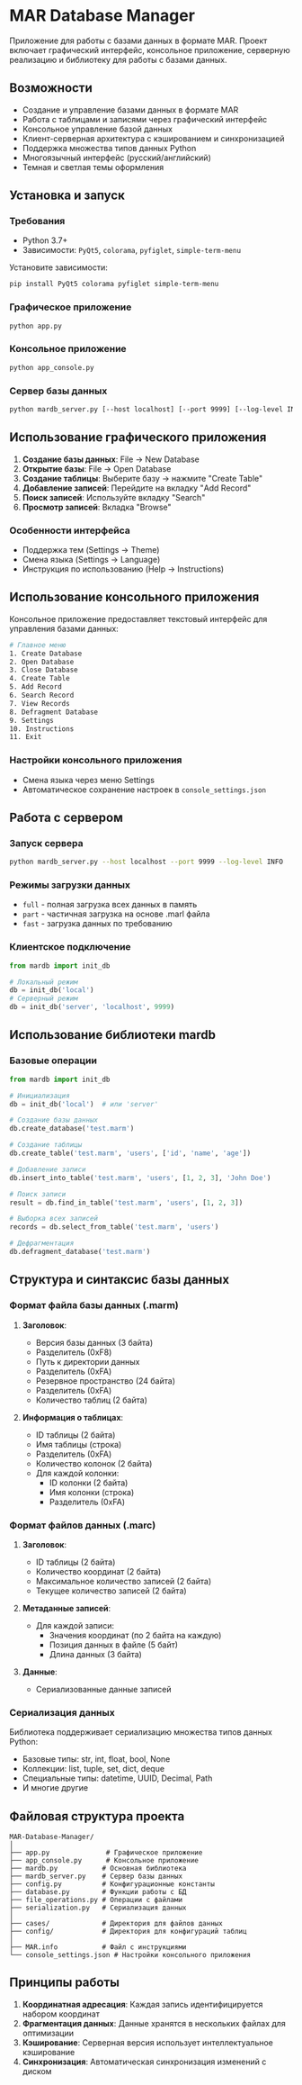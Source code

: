 # MAR Database Manager

Приложение для работы с базами данных в формате MAR. Проект включает графический интерфейс, консольное приложение, серверную реализацию и библиотеку для работы с базами данных.

## Возможности

- Создание и управление базами данных в формате MAR
- Работа с таблицами и записями через графический интерфейс
- Консольное управление базой данных
- Клиент-серверная архитектура с кэшированием и синхронизацией
- Поддержка множества типов данных Python
- Многоязычный интерфейс (русский/английский)
- Темная и светлая темы оформления

## Установка и запуск

### Требования

- Python 3.7+
- Зависимости: `PyQt5`, `colorama`, `pyfiglet`, `simple-term-menu`

Установите зависимости:

```bash
pip install PyQt5 colorama pyfiglet simple-term-menu
```

### Графическое приложение

```bash
python app.py
```

### Консольное приложение

```bash
python app_console.py
```

### Сервер базы данных

```bash
python mardb_server.py [--host localhost] [--port 9999] [--log-level INFO]
```

## Использование графического приложения

1. **Создание базы данных**: File → New Database
2. **Открытие базы**: File → Open Database
3. **Создание таблицы**: Выберите базу → нажмите "Create Table"
4. **Добавление записей**: Перейдите на вкладку "Add Record"
5. **Поиск записей**: Используйте вкладку "Search"
6. **Просмотр записей**: Вкладка "Browse"

### Особенности интерфейса

- Поддержка тем (Settings → Theme)
- Смена языка (Settings → Language)
- Инструкция по использованию (Help → Instructions)

## Использование консольного приложения

Консольное приложение предоставляет текстовый интерфейс для управления базами данных:

```bash
# Главное меню
1. Create Database
2. Open Database
3. Close Database
4. Create Table
5. Add Record
6. Search Record
7. View Records
8. Defragment Database
9. Settings
10. Instructions
11. Exit
```

### Настройки консольного приложения

- Смена языка через меню Settings
- Автоматическое сохранение настроек в `console_settings.json`

## Работа с сервером

### Запуск сервера

```bash
python mardb_server.py --host localhost --port 9999 --log-level INFO
```

### Режимы загрузки данных

- `full` - полная загрузка всех данных в память
- `part` - частичная загрузка на основе .marl файла
- `fast` - загрузка данных по требованию

### Клиентское подключение

```python
from mardb import init_db

# Локальный режим
db = init_db('local')
# Серверный режим
db = init_db('server', 'localhost', 9999)
```

## Использование библиотеки mardb

### Базовые операции

```python
from mardb import init_db

# Инициализация
db = init_db('local')  # или 'server'

# Создание базы данных
db.create_database('test.marm')

# Создание таблицы
db.create_table('test.marm', 'users', ['id', 'name', 'age'])

# Добавление записи
db.insert_into_table('test.marm', 'users', [1, 2, 3], 'John Doe')

# Поиск записи
result = db.find_in_table('test.marm', 'users', [1, 2, 3])

# Выборка всех записей
records = db.select_from_table('test.marm', 'users')

# Дефрагментация
db.defragment_database('test.marm')
```

## Структура и синтаксис базы данных

### Формат файла базы данных (.marm)

1. **Заголовок**:
   - Версия базы данных (3 байта)
   - Разделитель (0xF8)
   - Путь к директории данных
   - Разделитель (0xFA)
   - Резервное пространство (24 байта)
   - Разделитель (0xFA)
   - Количество таблиц (2 байта)

2. **Информация о таблицах**:
   - ID таблицы (2 байта)
   - Имя таблицы (строка)
   - Разделитель (0xFA)
   - Количество колонок (2 байта)
   - Для каждой колонки:
     - ID колонки (2 байта)
     - Имя колонки (строка)
     - Разделитель (0xFA)

### Формат файлов данных (.marc)

1. **Заголовок**:
   - ID таблицы (2 байта)
   - Количество координат (2 байта)
   - Максимальное количество записей (2 байта)
   - Текущее количество записей (2 байта)

2. **Метаданные записей**:
   - Для каждой записи:
     - Значения координат (по 2 байта на каждую)
     - Позиция данных в файле (5 байт)
     - Длина данных (3 байта)

3. **Данные**:
   - Сериализованные данные записей

### Сериализация данных

Библиотека поддерживает сериализацию множества типов данных Python:

- Базовые типы: str, int, float, bool, None
- Коллекции: list, tuple, set, dict, deque
- Специальные типы: datetime, UUID, Decimal, Path
- И многие другие

## Файловая структура проекта

```
MAR-Database-Manager/
│
├── app.py              # Графическое приложение
├── app_console.py      # Консольное приложение
├── mardb.py           # Основная библиотека
├── mardb_server.py    # Сервер базы данных
├── config.py          # Конфигурационные константы
├── database.py        # Функции работы с БД
├── file_operations.py # Операции с файлами
├── serialization.py   # Сериализация данных
│
├── cases/             # Директория для файлов данных
├── config/            # Директория для конфигураций таблиц
│
├── MAR.info           # Файл с инструкциями
└── console_settings.json # Настройки консольного приложения
```

## Принципы работы

1. **Координатная адресация**: Каждая запись идентифицируется набором координат
2. **Фрагментация данных**: Данные хранятся в нескольких файлах для оптимизации
3. **Кэширование**: Серверная версия использует интеллектуальное кэширование
4. **Синхронизация**: Автоматическая синхронизация изменений с диском
